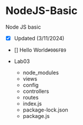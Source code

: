 # NodeJS-Basic
Node JS basic
- [x] Updated (3/11/2024)

- [] Hello World`#006FB9`

- Lab03
    - node_modules
    - views
    - config
    - controllers
    - routes
    - index.js
    - package-lock.json
    - package.js